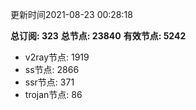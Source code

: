 更新时间2021-08-23 00:28:18

**总订阅: 323**
**总节点: 23840**
**有效节点: 5242**
- v2ray节点: 1919
- ss节点: 2866
- ssr节点: 371
- trojan节点: 86
